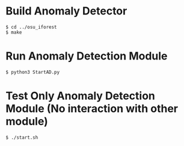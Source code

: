 
# Build Anomaly Detector

```
$ cd ../osu_iforest
$ make
```

# Run Anomaly Detection Module

`$ python3 StartAD.py`


# Test Only Anomaly Detection Module (No interaction with other module)

`$ ./start.sh`
